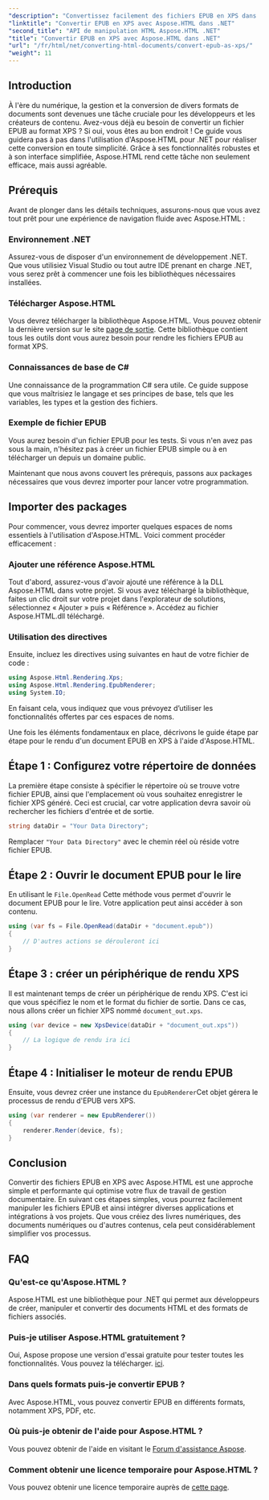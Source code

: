 ```yaml
---
"description": "Convertissez facilement des fichiers EPUB en XPS dans .NET grâce à Aspose.HTML. Suivez notre guide étape par étape pour un rendu fluide de vos documents."
"linktitle": "Convertir EPUB en XPS avec Aspose.HTML dans .NET"
"second_title": "API de manipulation HTML Aspose.HTML .NET"
"title": "Convertir EPUB en XPS avec Aspose.HTML dans .NET"
"url": "/fr/html/net/converting-html-documents/convert-epub-as-xps/"
"weight": 11
---
```


## Introduction

À l'ère du numérique, la gestion et la conversion de divers formats de documents sont devenues une tâche cruciale pour les développeurs et les créateurs de contenu. Avez-vous déjà eu besoin de convertir un fichier EPUB au format XPS ? Si oui, vous êtes au bon endroit ! Ce guide vous guidera pas à pas dans l'utilisation d'Aspose.HTML pour .NET pour réaliser cette conversion en toute simplicité. Grâce à ses fonctionnalités robustes et à son interface simplifiée, Aspose.HTML rend cette tâche non seulement efficace, mais aussi agréable.

## Prérequis

Avant de plonger dans les détails techniques, assurons-nous que vous avez tout prêt pour une expérience de navigation fluide avec Aspose.HTML :

### Environnement .NET
Assurez-vous de disposer d'un environnement de développement .NET. Que vous utilisiez Visual Studio ou tout autre IDE prenant en charge .NET, vous serez prêt à commencer une fois les bibliothèques nécessaires installées.

### Télécharger Aspose.HTML
Vous devrez télécharger la bibliothèque Aspose.HTML. Vous pouvez obtenir la dernière version sur le site [page de sortie](https://releases.aspose.com/html/net/). Cette bibliothèque contient tous les outils dont vous aurez besoin pour rendre les fichiers EPUB au format XPS.

### Connaissances de base de C#
Une connaissance de la programmation C# sera utile. Ce guide suppose que vous maîtrisiez le langage et ses principes de base, tels que les variables, les types et la gestion des fichiers.

### Exemple de fichier EPUB
Vous aurez besoin d'un fichier EPUB pour les tests. Si vous n'en avez pas sous la main, n'hésitez pas à créer un fichier EPUB simple ou à en télécharger un depuis un domaine public.

Maintenant que nous avons couvert les prérequis, passons aux packages nécessaires que vous devrez importer pour lancer votre programmation.

## Importer des packages

Pour commencer, vous devrez importer quelques espaces de noms essentiels à l'utilisation d'Aspose.HTML. Voici comment procéder efficacement :

### Ajouter une référence Aspose.HTML
Tout d'abord, assurez-vous d'avoir ajouté une référence à la DLL Aspose.HTML dans votre projet. Si vous avez téléchargé la bibliothèque, faites un clic droit sur votre projet dans l'explorateur de solutions, sélectionnez « Ajouter » puis « Référence ». Accédez au fichier Aspose.HTML.dll téléchargé.

### Utilisation des directives
Ensuite, incluez les directives using suivantes en haut de votre fichier de code :

```csharp
using Aspose.Html.Rendering.Xps;
using Aspose.Html.Rendering.EpubRenderer;
using System.IO;
```

En faisant cela, vous indiquez que vous prévoyez d’utiliser les fonctionnalités offertes par ces espaces de noms.

Une fois les éléments fondamentaux en place, décrivons le guide étape par étape pour le rendu d'un document EPUB en XPS à l'aide d'Aspose.HTML.

## Étape 1 : Configurez votre répertoire de données

La première étape consiste à spécifier le répertoire où se trouve votre fichier EPUB, ainsi que l'emplacement où vous souhaitez enregistrer le fichier XPS généré. Ceci est crucial, car votre application devra savoir où rechercher les fichiers d'entrée et de sortie.

```csharp
string dataDir = "Your Data Directory";
```

Remplacer `"Your Data Directory"` avec le chemin réel où réside votre fichier EPUB.

## Étape 2 : Ouvrir le document EPUB pour le lire

En utilisant le `File.OpenRead` Cette méthode vous permet d'ouvrir le document EPUB pour le lire. Votre application peut ainsi accéder à son contenu.

```csharp
using (var fs = File.OpenRead(dataDir + "document.epub"))
{
    // D'autres actions se dérouleront ici
}
```

## Étape 3 : créer un périphérique de rendu XPS

Il est maintenant temps de créer un périphérique de rendu XPS. C'est ici que vous spécifiez le nom et le format du fichier de sortie. Dans ce cas, nous allons créer un fichier XPS nommé `document_out.xps`.

```csharp
using (var device = new XpsDevice(dataDir + "document_out.xps"))
{
    // La logique de rendu ira ici
}
```

## Étape 4 : Initialiser le moteur de rendu EPUB

Ensuite, vous devrez créer une instance du `EpubRenderer`Cet objet gérera le processus de rendu d'EPUB vers XPS.

```csharp
using (var renderer = new EpubRenderer())
{
    renderer.Render(device, fs);
}
```

## Conclusion

Convertir des fichiers EPUB en XPS avec Aspose.HTML est une approche simple et performante qui optimise votre flux de travail de gestion documentaire. En suivant ces étapes simples, vous pourrez facilement manipuler les fichiers EPUB et ainsi intégrer diverses applications et intégrations à vos projets. Que vous créiez des livres numériques, des documents numériques ou d'autres contenus, cela peut considérablement simplifier vos processus. 

## FAQ

### Qu'est-ce qu'Aspose.HTML ?
Aspose.HTML est une bibliothèque pour .NET qui permet aux développeurs de créer, manipuler et convertir des documents HTML et des formats de fichiers associés.

### Puis-je utiliser Aspose.HTML gratuitement ?
Oui, Aspose propose une version d'essai gratuite pour tester toutes les fonctionnalités. Vous pouvez la télécharger. [ici](https://releases.aspose.com/).

### Dans quels formats puis-je convertir EPUB ?
Avec Aspose.HTML, vous pouvez convertir EPUB en différents formats, notamment XPS, PDF, etc.

### Où puis-je obtenir de l'aide pour Aspose.HTML ?
Vous pouvez obtenir de l'aide en visitant le [Forum d'assistance Aspose](https://forum.aspose.com/c/html/29).

### Comment obtenir une licence temporaire pour Aspose.HTML ?
Vous pouvez obtenir une licence temporaire auprès de [cette page](https://purchase.conholdate.com/temporary-license/).